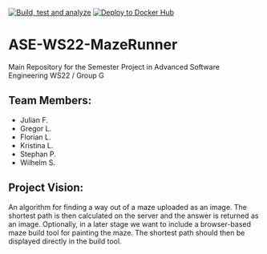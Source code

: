 [![Build, test and analyze](https://github.com/fragjulian/ASE-WS22-MazeRunner/actions/workflows/build-test.yml/badge.svg)](https://github.com/fragjulian/ASE-WS22-MazeRunner/actions/workflows/build-test.yml)
[![Deploy to Docker Hub](https://github.com/fragjulian/ASE-WS22-MazeRunner/actions/workflows/deploy.yml/badge.svg)](https://github.com/fragjulian/ASE-WS22-MazeRunner/actions/workflows/deploy.yml)
# ASE-WS22-MazeRunner

Main Repository for the Semester Project in Advanced Software Engineering WS22 / Group G

## Team Members:
- Julian F.
- Gregor L.
- Florian L.
- Kristina L.
- Stephan P.
- Wilhelm S.

## Project Vision:
An algorithm for finding a way out of a maze uploaded as an image. The shortest path is
then calculated on the server and the answer is returned as an image. Optionally, in a later
stage we want to include a browser-based maze build tool for painting the maze. The
shortest path should then be displayed directly in the build tool.